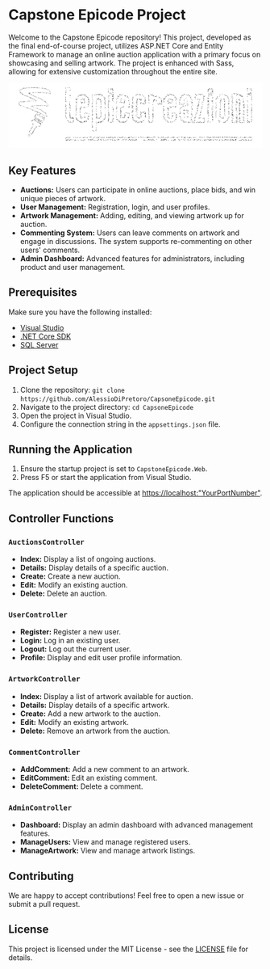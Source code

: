 # Capstone Epicode Project

Welcome to the Capstone Epicode repository! This project, developed as the final end-of-course project, utilizes ASP.NET Core and Entity Framework to manage an online auction application with a primary focus on showcasing and selling artwork. The project is enhanced with Sass, allowing for extensive customization throughout the entire site.

![Immagine di Esempio 1](Content/imgDefault/LogoStone.png)

## Key Features

- **Auctions:** Users can participate in online auctions, place bids, and win unique pieces of artwork.
- **User Management:** Registration, login, and user profiles.
- **Artwork Management:** Adding, editing, and viewing artwork up for auction.
- **Commenting System:** Users can leave comments on artwork and engage in discussions. The system supports re-commenting on other users' comments.
- **Admin Dashboard:** Advanced features for administrators, including product and user management.

## Prerequisites

Make sure you have the following installed:

- [Visual Studio](https://visualstudio.microsoft.com/)
- [.NET Core SDK](https://dotnet.microsoft.com/download)
- [SQL Server](https://www.microsoft.com/sql-server/)

## Project Setup

1. Clone the repository: `git clone https://github.com/AlessioDiPretoro/CapsoneEpicode.git`
2. Navigate to the project directory: `cd CapsoneEpicode`
3. Open the project in Visual Studio.
4. Configure the connection string in the `appsettings.json` file.

## Running the Application

1. Ensure the startup project is set to `CapstoneEpicode.Web`.
2. Press F5 or start the application from Visual Studio.

The application should be accessible at [https://localhost:"YourPortNumber"](https://localhost:"YourPortNumber").

## Controller Functions

### `AuctionsController`

- **Index:** Display a list of ongoing auctions.
- **Details:** Display details of a specific auction.
- **Create:** Create a new auction.
- **Edit:** Modify an existing auction.
- **Delete:** Delete an auction.

### `UserController`

- **Register:** Register a new user.
- **Login:** Log in an existing user.
- **Logout:** Log out the current user.
- **Profile:** Display and edit user profile information.

### `ArtworkController`

- **Index:** Display a list of artwork available for auction.
- **Details:** Display details of a specific artwork.
- **Create:** Add a new artwork to the auction.
- **Edit:** Modify an existing artwork.
- **Delete:** Remove an artwork from the auction.

### `CommentController`

- **AddComment:** Add a new comment to an artwork.
- **EditComment:** Edit an existing comment.
- **DeleteComment:** Delete a comment.

### `AdminController`

- **Dashboard:** Display an admin dashboard with advanced management features.
- **ManageUsers:** View and manage registered users.
- **ManageArtwork:** View and manage artwork listings.

## Contributing

We are happy to accept contributions! Feel free to open a new issue or submit a pull request.

## License

This project is licensed under the MIT License - see the [LICENSE](LICENSE) file for details.